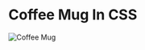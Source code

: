 # Coffee Mug In CSS

<img src="https://img.hotimg.com/Screenshot-2024-02-24-at-1.58.49PM.png" alt="Coffee Mug" border="0" />
